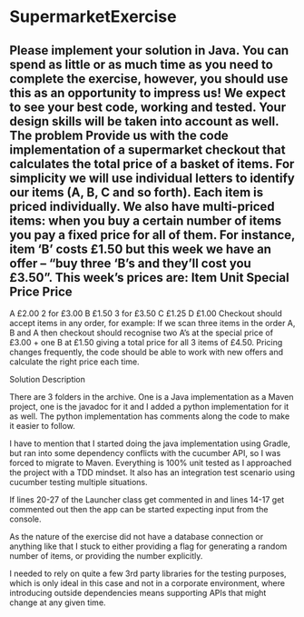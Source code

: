 # SupermarketExercise

Please implement your solution in Java.
You can spend as little or as much time as you need to complete the exercise, however, you should
use this as an opportunity to impress us! We expect to see your best code, working and tested. Your
design skills will be taken into account as well.
The problem
Provide us with the code implementation of a supermarket checkout that calculates the total price
of a basket of items. For simplicity we will use individual letters to identify our items (A, B, C and so
forth). Each item is priced individually. We also have multi-priced items: when you buy a certain
number of items you pay a fixed price for all of them. For instance, item ‘B’ costs £1.50 but this week
we have an offer – “buy three ‘B’s and they’ll cost you £3.50”. This week’s prices are:
Item Unit Special
Price Price
--------------------------
A £2.00 2 for £3.00
B £1.50 3 for £3.50
C £1.25
D £1.00
Checkout should accept items in any order, for example:
If we scan three items in the order A, B and A then checkout should recognise two A’s at the special
price of £3.00 + one B at £1.50 giving a total price for all 3 items of £4.50.
Pricing changes frequently, the code should be able to work with new offers and calculate the right
price each time.


Solution Description

There are 3 folders in the archive.
One is a Java implementation as a Maven project, one is the javadoc for it and I added a python implementation for it as well. The python implementation has comments along the code to make it easier to follow.

I have to mention that I started doing the java implementation using Gradle, but ran into some dependency conflicts with the cucumber API, so I was forced to migrate to Maven.
Everything is 100% unit tested as I approached the project with a TDD mindset. It also has an integration test scenario using cucumber testing multiple situations. 

If lines 20-27 of the Launcher class get commented in and lines 14-17 get commented out then the app can be started expecting input from the console.

As the nature of the exercise did not have a database connection or anything like that I stuck to either providing a flag for generating a random number of items, or providing the number explicitly.

I  needed to rely on quite a few 3rd party libraries for the testing purposes, which is only ideal in this case and not in a corporate environment, where introducing outside dependencies means supporting APIs that might change at any given time.
